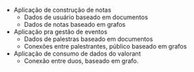 - Aplicação de construção de notas
	- Dados de usuário baseado em documentos
	- Dados de notas baseado em grafos
- Aplicação pra gestão de eventos
	- Dados de palestras baseado em documentos
	- Conexões entre palestrantes, público baseado em grafos
- Aplicação de consumo de dados do valorant
	- Conexão entre duos, baseado em grafo.